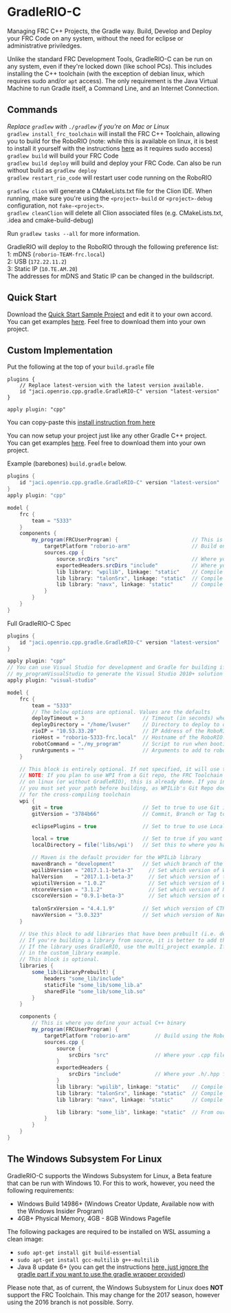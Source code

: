 # GradleRIO-C
Managing FRC C++ Projects, the Gradle way. Build, Develop and Deploy your FRC Code on any system, without the need for eclipse or administrative priviledges.

Unlike the standard FRC Development Tools, GradleRIO-C can be run on any system, even if they're locked down (like school PCs). This includes installing
the C++ toolchain (with the exception of debian linux, which requires sudo and/or `apt` access). The only requirement is the Java Virtual Machine to run Gradle itself, a Command Line, and an Internet Connection.

## Commands
_Replace `gradlew` with `./gradlew` if you're on Mac or Linux_  
`gradlew install_frc_toolchain` will install the FRC C++ Toolchain, allowing you to build for the RoboRIO (note: while this is available on linux, it is best to install it yourself with the instructions [here](http://first.wpi.edu/FRC/roborio/toolchains/FRCLinuxToolchain2016.txt) as it requires sudo access)  
`gradlew build` will build your FRC Code  
`gradlew build deploy` will build and deploy your FRC Code. Can also be run without build as `gradlew deploy`  
`gradlew restart_rio_code` will restart user code running on the RoboRIO
  
`gradlew clion` will generate a CMakeLists.txt file for the Clion IDE. When running, make sure you're using the `<project>-build` or `<project>-debug` configuration, not `fake-<project>`.  
`gradlew cleanClion` will delete all Clion associated files (e.g. CMakeLists.txt, .idea and cmake-build-debug)  

Run `gradlew tasks --all` for more information.


GradleRIO will deploy to the RoboRIO through the following preference list:  
1: mDNS (`roborio-TEAM-frc.local`)  
2: USB (`172.22.11.2`)  
3: Static IP (`10.TE.AM.20`)   
The addresses for mDNS and Static IP can be changed in the buildscript.

## Quick Start
Download the [Quick Start Sample Project](Quickstart.zip) and edit it to your own accord.
You can get examples [here](examples/). Feel free to download them into your own project.

## Custom Implementation
Put the following at the top of your `build.gradle` file
```
plugins {
    // Replace latest-version with the latest version available.
    id "jaci.openrio.cpp.gradle.GradleRIO-C" version "latest-version"
}

apply plugin: "cpp"
```
You can copy-paste this [install instruction from here](https://plugins.gradle.org/plugin/jaci.openrio.cpp.gradle.GradleRIO-C)

You can now setup your project just like any other Gradle C++ project.  
You can get examples [here](examples/). Feel free to download them into your own project.

Example (barebones) `build.gradle` below.

```gradle
plugins {
    id "jaci.openrio.cpp.gradle.GradleRIO-C" version "latest-version"
}
apply plugin: "cpp"

model {
    frc {
        team = "5333"
    }
    components {
        my_program(FRCUserProgram) {                        // This is your program, my_program
            targetPlatform "roborio-arm"                    // Build on the RoboRIO
            sources.cpp {
                source.srcDirs "src"                        // Where your .cpp files are stored
                exportedHeaders.srcDirs "include"           // Where your .h / .hpp files are stored
                lib library: "wpilib", linkage: "static"    // Compile with WPILib
                lib library: "talonSrx", linkage: "static"  // Compile with TalonSrx (CTRLib)
                lib library: "navx", linkage: "static"      // Compile with NavX
            }
        }
    }
}
```

Full GradleRIO-C Spec
```gradle
plugins {
    id "jaci.openrio.cpp.gradle.GradleRIO-C" version "latest-version"
}

apply plugin: "cpp"
// You can use Visual Studio for development and Gradle for building if you so desire.
// my_programVisualStudio to generate the Visual Studio 2010+ solution file
apply plugin: "visual-studio"

model {
    frc {
        team = "5333"
        // The below options are optional. Values are the defaults
        deployTimeout = 3                   // Timeout (in seconds) when trying to find the RoboRIO on the network
        deployDirectory = "/home/lvuser"    // Directory to deploy to on the RoboRIO
        rioIP = "10.53.33.20"               // IP Address of the RoboRIO. This is automatically calculated from team number
        rioHost = "roborio-5333-frc.local"  // Hostname of the RoboRIO. This is automatically calculated from team number
        robotCommand = "./my_program"       // Script to run when booting the RoboRIO. This is automatically calculated based on the components below
        runArguments = ""                   // Arguments to add to robotCommand. No effect if robotCommand is manually set
    }

    // This block is entirely optional. If not specified, it will use the WPILib from the WPILib Maven Repository and the default options
    // NOTE: If you plan to use WPI from a Git repo, the FRC Toolchain Bin directory must be on your System PATH. If you installed
    // on linux (or without GradleRIO), this is already done. If you installed on Windows or Mac with gradlew install_frc_toolchain,
    // you must set your path before building, as WPILib's Git Repo does not look in ~/.gradle/gradlerioc/toolchain/<platform>/bin
    // for the cross-compiling toolchain
    wpi {
        git = true                          // Set to true to use Git instead of the WPI Maven (github/wpilibsuite/allwpilib)
        gitVersion = "3784b66"              // Commit, Branch or Tag to checkout before building

        eclipsePlugins = true               // Set to true to use Local WPILib instead of the WPI Maven

        local = true                        // Set to true if you want to use the WPILib libraries from a local path on your filesystem
        localDirectory = file('libs/wpi')   // Set this to where you have extracted the WPILibC Zip file (subdirs: lib, include). Must be set if local is true

        // Maven is the default provider for the WPILib library
        mavenBranch = "development"         // Set which branch of the WPILib Maven to use. By default, this is 'release'
        wpilibVersion = "2017.1.1-beta-3"     // Set which version of WPILib to use from the Maven. By default, this is '+' (latest release)
        halVersion    = "2017.1.1-beta-3"     // Set which version of the HAL to use from the Maven. By default, this is the same as mavenWpilib
        wpiutilVersion = "1.0.2"              // Set which version of WPIUtil to use from the Maven. By default, this is '+' (latest release)
        ntcoreVersion = "3.1.2"               // Set which version of NTCore to use from the Maven. By default, this is '+' (latest release)
        cscoreVersion = "0.9.1-beta-3"        // Set which version of CSCore to use from the Maven. By default, this is '+' (latest release)
        
        talonSrxVersion = "4.4.1.9"         // Set which version of CTRLib (Talon SRX) to use from the maven. By default, this is '+' (latest release)
        navxVersion = "3.0.323"             // Set which version of NavX to use from the maven. By default, this is '+' (latest version)
    }

    // Use this block to add libraries that have been prebuilt (i.e. device libraries, or other code)
    // If you're building a library from source, it is better to add that as a dependency or as another component.
    // If the library uses GradleRIO, use the multi_project example. If it doesn't, you can add the sources as shown
    // in the custom_library example. 
    // This block is optional.
    libraries {
        some_lib(LibraryPrebuilt) {
            headers "some_lib/include"
            staticFile "some_lib/some_lib.a"
            sharedFile "some_lib/some_lib.so"
        }
    }

    components {
        // This is where you define your actual C++ binary
        my_program(FRCUserProgram) {
            targetPlatform "roborio-arm"        // Build using the RoboRIO Toolchain
            sources.cpp {
                source {
                    srcDirs "src"               // Where your .cpp files are stored
                }
                exportedHeaders {
                    srcDirs "include"           // Where your .h/.hpp files are stored
                }
                lib library: "wpilib", linkage: "static"    // Compile with WPILib
                lib library: "talonSrx", linkage: "static"  // Compile with TalonSrx
                lib library: "navx", linkage: "static"      // Compile with NavX

                lib library: "some_lib", linkage: "static"  // From our libraries {} block
            }
        }
    }
}
```

## The Windows Subsystem For Linux
GradleRIO-C supports the Windows Subsystem for Linux, a Beta feature that can be run with Windows 10. For this to work, however, you need the following requirements:
- Windows Build 14986+ (Windows Creator Update, Available now with the Windows Insider Program)
- 4GB+ Physical Memory, 4GB - 8GB Windows Pagefile

The following packages are required to be installed on WSL assuming a clean image:
- `sudo apt-get install git build-essential`
- `sudo apt-get install gcc-multilib g++-multilib`
- Java 8 update 6+ (you can get the instructions [here, just ignore the gradle part if you want to use the gradle wrapper provided](https://github.com/Microsoft/BashOnWindows/issues/196#issuecomment-225305971))

Please note that, as of current, the Windows Subsystem for Linux does **NOT** support the FRC Toolchain. This may change for the 2017 season, however using the 2016 branch is not possible. Sorry.
